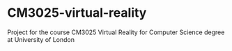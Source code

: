 # CM3025-virtual-reality
Project for the course CM3025 Virtual Reality for Computer Science degree at University of London

